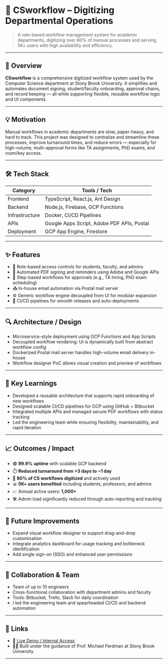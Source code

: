 # 🧠 CSworkflow – Digitizing Departmental Operations

> A role-based workflow management system for academic departments, digitizing over 80% of manual processes and serving 5K+ users with high availability and efficiency.

---

## 🚀 Overview

**CSworkflow** is a comprehensive digitized workflow system used by the Computer Science department at Stony Brook University. It simplifies and automates document signing, student/faculty onboarding, approval chains, and record keeping — all while supporting flexible, reusable workflow logic and UI components.

---

## 💡 Motivation

Manual workflows in academic departments are slow, paper-heavy, and hard to track. This project was designed to centralize and streamline these processes, improve turnaround times, and reduce errors — especially for high-volume, multi-approval forms like TA assignments, PhD exams, and room/key access.

---

## 🛠️ Tech Stack

| Category      | Tools / Tech |
|---------------|--------------|
| Frontend      | TypeScript, React.js, Ant Design |
| Backend       | Node.js, Firebase, GCP Functions |
| Infrastructure| Docker, CI/CD Pipelines |
| APIs          | Google Apps Script, Adobe PDF APIs, Postal |
| Deployment    | GCP App Engine, Firestore |

---

## ✨ Features

- 🔐 Role-based access controls for students, faculty, and admins
- 📝 Automated PDF signing and reminders using Adobe and Google APIs
- 🔄 Step-based workflows for approvals (e.g., TA hiring, PhD exam scheduling)
- 📤 In-house email automation via Postal mail server
- ⚙️ Generic workflow engine decoupled from UI for modular expansion
- 🚀 CI/CD pipelines for smooth releases and auto-deployments

---

## 🔍 Architecture / Design

- Microservice-style deployment using GCP Functions and App Scripts
- Decoupled workflow rendering: UI is dynamically built from abstract workflow config
- Dockerized Postal mail server handles high-volume email delivery in-house
- Workflow designer PoC allows visual creation and preview of workflows

---

## 🧠 Key Learnings

- Developed a reusable architecture that supports rapid onboarding of new workflows
- Designed scalable CI/CD pipelines for GCP using GitHub + Bitbucket
- Integrated multiple APIs and managed secure PDF workflows with status tracking
- Led the engineering team while ensuring flexibility, maintainability, and rapid iteration

---

## 📈 Outcomes / Impact

- 🟢 **99.9% uptime** with scalable GCP backend
- ⏱️ **Reduced turnaround from >3 days to ~1 day**
- 💼 **80% of CS workflows digitized** and actively used
- 📊 **5K+ users benefited** including students, professors, and admins
- 📈 Annual active users: **1,000+**
- 🛠️ Admin load significantly reduced through auto-reporting and tracking

---

## 🚧 Future Improvements

- Expand visual workflow designer to support drag-and-drop customization
- Integrate analytics dashboard for usage tracking and bottleneck identification
- Add single sign-on (SSO) and enhanced user permissions

---

## 🤝 Collaboration & Team

- Team of up to 10 engineers
- Cross-functional collaboration with department admins and faculty
- Tools: Bitbucket, Trello, Slack for daily coordination
- I led the engineering team and spearheaded CI/CD and backend automation

---

## 🔗 Links

- 🔗 [Live Demo / Internal Access](#https://workflow.cs.stonybrook.edu/)
- 🧑‍🏫 Built under the guidance of Prof. Michael Ferdman at Stony Brook University
------
<!-- Unique architecture decisions
(e.g., Why GCP over AWS? Why use App Scripts instead of cron or Airflow?)

Security or compliance considerations
(e.g., handling personally identifiable information (PII) for students or faculty)

UI/UX insights
(e.g., What did users find helpful? Any feedback loops?)

Workflow modeling flexibility
(Your note about generic workflows is gold — could be emphasized more)

Any standout bug or optimization
(Something you fixed that significantly improved performance or user experience) -->